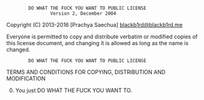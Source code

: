             DO WHAT THE FUCK YOU WANT TO PUBLIC LICENSE
                    Version 2, December 2004

 Copyright (C) 2013-2016 [Prachya Saechua] <blackb1rd@blackb1rd.me>

 Everyone is permitted to copy and distribute verbatim or modified
 copies of this license document, and changing it is allowed as long
 as the name is changed.

            DO WHAT THE FUCK YOU WANT TO PUBLIC LICENSE
   TERMS AND CONDITIONS FOR COPYING, DISTRIBUTION AND MODIFICATION

 0. You just DO WHAT THE FUCK YOU WANT TO.
